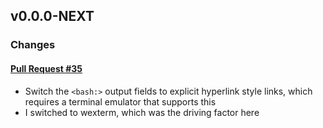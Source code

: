 ## v0.0.0-NEXT

### Changes

#### [Pull Request #35](https://github.com/Maahsome/ktrouble/pull/35)

- Switch the `<bash:>` output fields to explicit hyperlink style links, which requires a terminal emulator that supports this
- I switched to wexterm, which was the driving factor here

